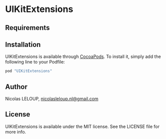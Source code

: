 # UIKitExtensions

## Requirements

## Installation

UIKitExtensions is available through [CocoaPods](http://cocoapods.org). To install
it, simply add the following line to your Podfile:

```ruby
pod "UIKitExtensions"
```

## Author

Nicolas LELOUP, nicolasleloup.nl@gmail.com

## License

UIKitExtensions is available under the MIT license. See the LICENSE file for more info.
